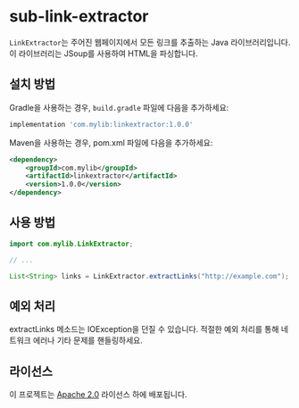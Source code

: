 # sub-link-extractor

`LinkExtractor`는 주어진 웹페이지에서 모든 링크를 추출하는 Java 라이브러리입니다. 이 라이브러리는 JSoup를 사용하여 HTML을 파싱합니다.

## 설치 방법

Gradle을 사용하는 경우, `build.gradle` 파일에 다음을 추가하세요:

```gradle
implementation 'com.mylib:linkextractor:1.0.0'
```

Maven을 사용하는 경우, pom.xml 파일에 다음을 추가하세요:
```xml
<dependency>
    <groupId>com.mylib</groupId>
    <artifactId>linkextractor</artifactId>
    <version>1.0.0</version>
</dependency>
```

## 사용 방법

```java
import com.mylib.LinkExtractor;

// ...

List<String> links = LinkExtractor.extractLinks("http://example.com");
```

## 예외 처리
extractLinks 메소드는 IOException을 던질 수 있습니다. 적절한 예외 처리를 통해 네트워크 에러나 기타 문제를 핸들링하세요.

## 라이선스
이 프로젝트는 [Apache 2.0](LICENSE) 라이선스 하에 배포됩니다.
